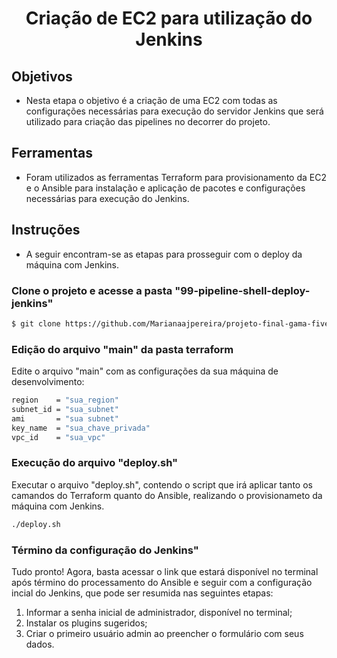 <h1 align="center">
  Criação de EC2 para utilização do Jenkins
</h1>

## Objetivos

- <p> Nesta etapa o objetivo é a criação de uma EC2 com todas as configurações necessárias para execução do servidor Jenkins que será utilizado para criação das pipelines no decorrer do projeto.</p>

## Ferramentas

- <p> Foram utilizados as ferramentas Terraform para provisionamento da EC2 e o Ansible para instalação e aplicação de pacotes e configurações necessárias para execução do Jenkins.</p>

## Instruções

- A seguir encontram-se as etapas para prosseguir com o deploy da máquina com Jenkins.

### Clone o projeto e acesse a pasta "99-pipeline-shell-deploy-jenkins"

```bash
$ git clone https://github.com/Marianaajpereira/projeto-final-gama-five.git && cd 99-pipeline-shell-deploy-jenkins
```
### Edição do arquivo "main" da pasta terraform

Edite o arquivo "main" com as configurações da sua máquina de desenvolvimento:

```bash
region    = "sua_region"
subnet_id = "sua_subnet"
ami       = "sua subnet"
key_name  = "sua_chave_privada"
vpc_id    = "sua_vpc" 
```
### Execução do arquivo "deploy.sh"

Executar o arquivo "deploy.sh", contendo o script que irá aplicar tanto os camandos do Terraform quanto do Ansible, realizando o provisionameto da máquina com Jenkins.

```bash
./deploy.sh
```
### Término da configuração do Jenkins"

Tudo pronto! Agora, basta acessar o link que estará disponível no terminal após término do processamento do Ansible e seguir com a configuração incial do Jenkins, que pode ser resumida nas seguintes etapas:

1. Informar a senha inicial de administrador, disponível no terminal;
2. Instalar os plugins sugeridos;
3. Criar o primeiro usuário admin ao preencher o formulário com seus dados.